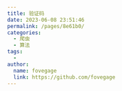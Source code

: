 ```yaml
---
title: 验证码
date: 2023-06-08 23:51:46
permalink: /pages/8e61b0/
categories:
  - 爬虫
  - 算法
tags:
  - 
author: 
  name: fovegage
  link: https://github.com/fovegage
---
```

